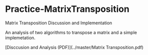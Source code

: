 # Practice-MatrixTransposition
Matrix Transposition Discussion and Implementation

An analysis of two algorithms to transpose a matrix and a simple implemetation. 

[Disccusion and Analysis (PDF)](../master/Matrix Transposition.pdf)
